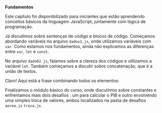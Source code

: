 **Fundamentos**

Este capítulo foi disponibilizado para iniciantes que estão aprendendo conceitos básicos da linguagem JavaScript, juntamente com lógica de programação.

Já discutimos sobre sentenças de código e blocos de código. Começamos abordando variáveis no arquivo `dados1.js`, onde utilizamos variáveis com `var`. Como estamos nos fundamentos, ainda não explicamos as diferenças entre `var`, `let` e `const`.

No arquivo `dado02.js`, falamos sobre a clareza dos códigos e utilizamos a variável `let`. Também começamos a discutir sobre concatenação, que é a união de textos.

Claro! Aqui está a frase combinando todos os elementos:

Finalizamos o módulo básico do curso, onde discutimos sobre constantes e enfrentamos mais dois desafios : um para calcular o PIB e outro envolvendo uma simples troca de valores, ambos localizados na pasta de desafios `aerea.js` `troca.js`.

